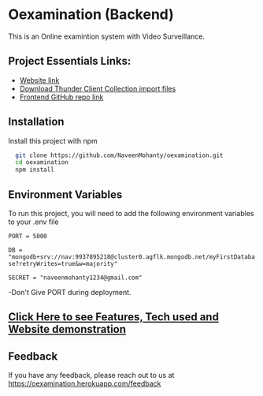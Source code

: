 # Oexamination (Backend)

This is an Online examintion system with Video Surveillance.

## Project Essentials Links:

- [Website link](https://oexamination.herokuapp.com/)
- [Download Thunder Client Collection import files](https://drive.google.com/file/d/1-FCrBSEVCV9p1SL1IDzlPfsjFWoA50ln/view?usp=sharing)
- [Frontend GitHub repo link](https://github.com/NaveenMohanty/oexamination-frontend)

## Installation

Install this project with npm

```bash
  git clone https://github.com/NaveenMohanty/oexamination.git
  cd oexamination
  npm install
```

## Environment Variables

To run this project, you will need to add the following environment variables to your .env file

`PORT = 5000`

`DB = "mongodb+srv://nav:9937895218@cluster0.agflk.mongodb.net/myFirstDatabase?retryWrites=true&w=majority"`

`SECRET = "naveenmohanty1234@gmail.com"`

-Don't Give PORT during deployment.

## [Click Here to see Features, Tech used and Website demonstration](https://drive.google.com/file/d/1U46rtSarfr111bin5vmNPGuceUwHXJLq/view?usp=sharing)

## Feedback

If you have any feedback, please reach out to us at https://oexamination.herokuapp.com/feedback
